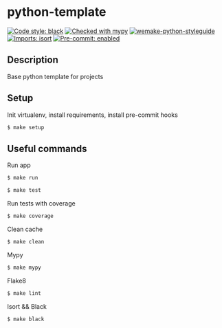 # python-template

[![Code style: black](https://img.shields.io/badge/code%20style-black-000000.svg)](https://github.com/psf/black)
[![Checked with mypy](http://www.mypy-lang.org/static/mypy_badge.svg)](http://mypy-lang.org/)
[![wemake-python-styleguide](https://img.shields.io/badge/style-wemake-000000.svg)](https://github.com/wemake-services/wemake-python-styleguide)
[![Imports: isort](https://img.shields.io/badge/%20imports-isort-%231674b1?style=flat&labelColor=ef8336)](https://pycqa.github.io/isort/)
[![Pre-commit: enabled](https://img.shields.io/badge/pre--commit-enabled-brightgreen?logo=pre-commit&logoColor=white&style=flat)](https://github.com/pre-commit/pre-commit)

## Description
Base python template for projects

## Setup
Init virtualenv, install requirements, install pre-commit hooks
```bash
$ make setup
```


## Useful commands

Run app
```bash
$ make run
```

```bash
$ make test
```

Run tests with coverage
```bash
$ make coverage
```

Clean cache
```bash
$ make clean
```

Mypy
```bash
$ make mypy
```

Flake8
```bash
$ make lint
```

Isort && Black
```bash
$ make black
```
